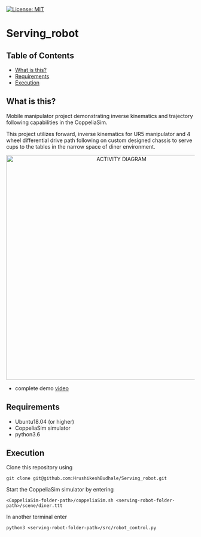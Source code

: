 [![License: MIT](https://img.shields.io/badge/License-MIT-yellow.svg)](https://opensource.org/licenses/MIT)
# Serving_robot

## Table of Contents
   * [What is this?](#what-is-this)
   * [Requirements](#requirements)
   * [Execution](#execution)


## What is this?
Mobile manipulator project demonstrating inverse kinematics and trajectory following capabilities in the CoppeliaSim.

This project utilizes forward, inverse kinematics for UR5 manipulator and 4 wheel differential drive path following on custom designed chassis to serve cups to the tables in the narrow space of diner environment.

<p align="center">
  <img src="https://github.com/HrushikeshBudhale/Serving_robot/blob/main/docs/serving_robot.gif?raw=true" alt="ACTIVITY DIAGRAM" width="600"/>
</p>

- complete demo [video](https://youtu.be/yH5fl2JwCGo)

## Requirements
- Ubuntu18.04 (or higher)
- CoppeliaSim simulator
- python3.6

## Execution

Clone this repository using 
```
git clone git@github.com:HrushikeshBudhale/Serving_robot.git
```
Start the CoppeliaSim simulator by entering
```
<CoppeliaSim-folder-path>/coppeliaSim.sh <serving-robot-folder-path>/scene/diner.ttt
```
In another terminal enter
```
python3 <serving-robot-folder-path>/src/robot_control.py
```
